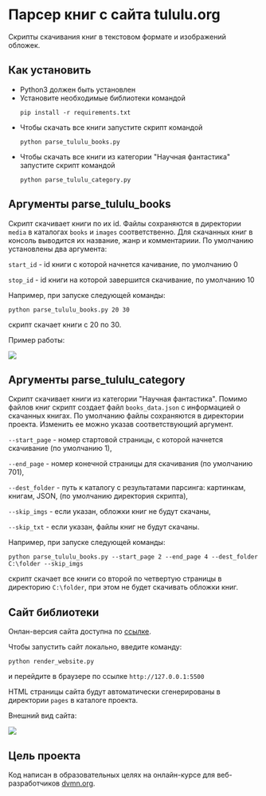 # Парсер книг с сайта tululu.org
Скрипты скачивания книг в текстовом формате и изображений обложек.

## Как установить
* Python3 должен быть установлен
* Установите необходимые библиотеки командой
  ```
  pip install -r requirements.txt
  ```
* Чтобы скачать все книги запустите скрипт командой
  ```
  python parse_tululu_books.py
  ```
* Чтобы скачать все книги из категории "Научная фантастика" запустите скрипт командой
  ```
  python parse_tululu_category.py
  ```
  
## Аргументы parse_tululu_books
Скрипт скачивает книги по их id.
Файлы сохраняются в директории `media` в каталогах `books` и `images` соответственно.
Для скачанных книг в консоль выводится их название, жанр и комментариии.
По умолчанию установлены два аргумента:

`start_id` - id книги с которой начнется качивание, по умолчанию 0

`stop_id` - id книги на которой завершится скачивание, по умолчанию 10

Например, при запуске следующей команды:
  ```
  python parse_tululu_books.py 20 30
  ```
скрипт скачает книги с 20 по 30.

Пример работы:

![](https://i.ibb.co/X4Qpmv4/image.png)


## Аргументы parse_tululu_category
Скрипт скачивает книги из категории "Научная фантастика".
Помимо файлов книг скрипт создает файл `books_data.json` с информацией о скачанных книгах.
По умолчанию файлы сохраняются в директории проекта.
Изменить ее можно указав соответствующий аргумент.

`--start_page` - номер стартовой страницы, с которой начнется скачивание (по умолчанию 1),

`--end_page` - номер конечной страницы для скачивания (по умолчанию 701),

`--dest_folder` - путь к каталогу с результатами парсинга: картинкам, книгам, JSON, (по умолчанию директория скрипта),

`--skip_imgs` - если указан, обложки книг не будут скачаны,

`--skip_txt` - если указан, файлы книг не будут скачаны.

Например, при запуске следующей команды:
  ```
  python parse_tululu_books.py --start_page 2 --end_page 4 --dest_folder C:\folder --skip_imgs
  ```
скрипт скачает все книги со второй по четвертую страницы в директорию `C:\folder`, при этом не
будет скачивать обложки книг.

## Сайт библиотеки
Онлан-версия сайта доступна по [ссылке](https://free-flow-code.github.io/online-library/).

Чтобы запустить сайт локально, введите команду:
```
python render_website.py
```
и перейдите в браузере по ссылке `http://127.0.0.1:5500`

HTML страницы сайта будут автоматически сгенерированы в директории `pages` в каталоге проекта.

Внешний вид сайта:

![](https://i.ibb.co/rFBP7WW/image.png)

## Цель проекта
Код написан в образовательных целях на онлайн-курсе для веб-разработчиков [dvmn.org](https://dvmn.org/).
